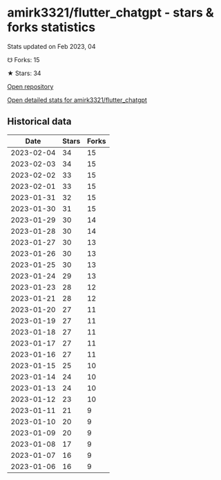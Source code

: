 # amirk3321/flutter_chatgpt - stars & forks statistics

Stats updated on Feb 2023, 04

☋ Forks: 15

★ Stars: 34

[Open repository](https://github.com/amirk3321/flutter_chatgpt)

[Open detailed stats for amirk3321/flutter_chatgpt](https://reviewgithub.com/rep/amirk3321/flutter_chatgpt)

## Historical data
| Date | Stars | Forks |
|------|-------|-------|
| 2023-02-04 | 34 | 15 | 
| 2023-02-03 | 34 | 15 | 
| 2023-02-02 | 33 | 15 | 
| 2023-02-01 | 33 | 15 | 
| 2023-01-31 | 32 | 15 | 
| 2023-01-30 | 31 | 15 | 
| 2023-01-29 | 30 | 14 | 
| 2023-01-28 | 30 | 14 | 
| 2023-01-27 | 30 | 13 | 
| 2023-01-26 | 30 | 13 | 
| 2023-01-25 | 30 | 13 | 
| 2023-01-24 | 29 | 13 | 
| 2023-01-23 | 28 | 12 | 
| 2023-01-21 | 28 | 12 | 
| 2023-01-20 | 27 | 11 | 
| 2023-01-19 | 27 | 11 | 
| 2023-01-18 | 27 | 11 | 
| 2023-01-17 | 27 | 11 | 
| 2023-01-16 | 27 | 11 | 
| 2023-01-15 | 25 | 10 | 
| 2023-01-14 | 24 | 10 | 
| 2023-01-13 | 24 | 10 | 
| 2023-01-12 | 23 | 10 | 
| 2023-01-11 | 21 | 9 | 
| 2023-01-10 | 20 | 9 | 
| 2023-01-09 | 20 | 9 | 
| 2023-01-08 | 17 | 9 | 
| 2023-01-07 | 16 | 9 | 
| 2023-01-06 | 16 | 9 | 

